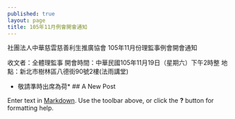 ```yaml
---
published: true
layout: page
title: 105年11月例會開會通知
---
```

社團法人中華慈雲慈善利生推廣協會
105年11月份理監事例會開會通知

收文者：全體理監事
開會時間：中華民國105年11月19日（星期六）下午2時整
地點：新北市樹林區八德街90號2樓(法雨講堂)
* 敬請準時出席為荷*
​## A New Post

Enter text in [Markdown](http://daringfireball.net/projects/markdown/). Use the toolbar above, or click the **?** button for formatting help.
